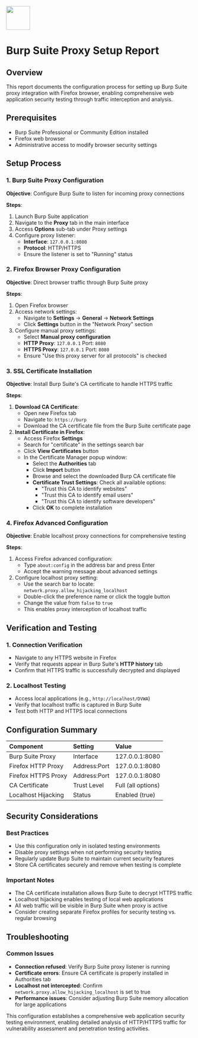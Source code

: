 <img src="https://r2cdn.perplexity.ai/pplx-full-logo-primary-dark%402x.png" style="height:64px;margin-right:32px"/>

# Burp Suite Proxy Setup Report

## Overview

This report documents the configuration process for setting up Burp Suite proxy integration with Firefox browser, enabling comprehensive web application security testing through traffic interception and analysis.

## Prerequisites

- Burp Suite Professional or Community Edition installed
- Firefox web browser
- Administrative access to modify browser security settings


## Setup Process

### 1. Burp Suite Proxy Configuration

**Objective**: Configure Burp Suite to listen for incoming proxy connections

**Steps**:

1. Launch Burp Suite application
2. Navigate to the **Proxy** tab in the main interface
3. Access **Options** sub-tab under Proxy settings
4. Configure proxy listener:
    - **Interface**: `127.0.0.1:8080`
    - **Protocol**: HTTP/HTTPS
    - Ensure the listener is set to "Running" status

### 2. Firefox Browser Proxy Configuration

**Objective**: Direct browser traffic through Burp Suite proxy

**Steps**:

1. Open Firefox browser
2. Access network settings:
    - Navigate to **Settings** → **General** → **Network Settings**
    - Click **Settings** button in the "Network Proxy" section
3. Configure manual proxy settings:
    - Select **Manual proxy configuration**
    - **HTTP Proxy**: `127.0.0.1` Port: `8080`
    - **HTTPS Proxy**: `127.0.0.1` Port: `8080`
    - Ensure "Use this proxy server for all protocols" is checked

### 3. SSL Certificate Installation

**Objective**: Install Burp Suite's CA certificate to handle HTTPS traffic

**Steps**:

1. **Download CA Certificate**:
    - Open new Firefox tab
    - Navigate to: `https://burp`
    - Download the CA certificate file from the Burp Suite certificate page
2. **Install Certificate in Firefox**:
    - Access Firefox **Settings**
    - Search for "certificate" in the settings search bar
    - Click **View Certificates** button
    - In the Certificate Manager popup window:
        - Select the **Authorities** tab
        - Click **Import** button
        - Browse and select the downloaded Burp CA certificate file
        - **Certificate Trust Settings**: Check all available options:
            - "Trust this CA to identify websites"
            - "Trust this CA to identify email users"
            - "Trust this CA to identify software developers"
        - Click **OK** to complete installation

### 4. Firefox Advanced Configuration

**Objective**: Enable localhost proxy connections for comprehensive testing

**Steps**:

1. Access Firefox advanced configuration:
    - Type `about:config` in the address bar and press Enter
    - Accept the warning message about advanced settings
2. Configure localhost proxy setting:
    - Use the search bar to locate: `network.proxy.allow_hijacking_localhost`
    - Double-click the preference name or click the toggle button
    - Change the value from `false` to `true`
    - This enables proxy interception of localhost traffic

## Verification and Testing

### 1. Connection Verification

- Navigate to any HTTPS website in Firefox
- Verify that requests appear in Burp Suite's **HTTP history** tab
- Confirm that HTTPS traffic is successfully decrypted and displayed


### 2. Localhost Testing

- Access local applications (e.g., `http://localhost/DVWA`)
- Verify that localhost traffic is captured in Burp Suite
- Test both HTTP and HTTPS local connections


## Configuration Summary

| Component | Setting | Value |
| :-- | :-- | :-- |
| Burp Suite Proxy | Interface | 127.0.0.1:8080 |
| Firefox HTTP Proxy | Address:Port | 127.0.0.1:8080 |
| Firefox HTTPS Proxy | Address:Port | 127.0.0.1:8080 |
| CA Certificate | Trust Level | Full (all options) |
| Localhost Hijacking | Status | Enabled (true) |

## Security Considerations

### Best Practices

- Use this configuration only in isolated testing environments
- Disable proxy settings when not performing security testing
- Regularly update Burp Suite to maintain current security features
- Store CA certificates securely and remove when testing is complete


### Important Notes

- The CA certificate installation allows Burp Suite to decrypt HTTPS traffic
- Localhost hijacking enables testing of local web applications
- All web traffic will be visible in Burp Suite when proxy is active
- Consider creating separate Firefox profiles for security testing vs. regular browsing


## Troubleshooting

### Common Issues

- **Connection refused**: Verify Burp Suite proxy listener is running
- **Certificate errors**: Ensure CA certificate is properly installed in Authorities tab
- **Localhost not intercepted**: Confirm `network.proxy.allow_hijacking_localhost` is set to true
- **Performance issues**: Consider adjusting Burp Suite memory allocation for large applications

This configuration establishes a comprehensive web application security testing environment, enabling detailed analysis of HTTP/HTTPS traffic for vulnerability assessment and penetration testing activities.

